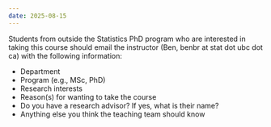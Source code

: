 ```yaml
---
date: 2025-08-15
---
```

Students from outside the Statistics PhD program who are interested in taking this course should email the instructor (Ben, benbr at stat dot ubc dot ca) with the following information:

* Department
* Program (e.g., MSc, PhD)
* Research interests
* Reason(s) for wanting to take the course
* Do you have a research advisor? If yes, what is their name?
* Anything else you think the teaching team should know